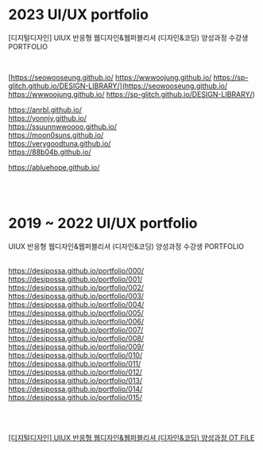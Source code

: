 ﻿# 2023 UI/UX portfolio
[디지털디자인] UIUX 반응형 웹디자인&웹퍼블리셔 (디자인&코딩) 양성과정 수강생 PORTFOLIO 
<!-- <img src="./images/bg.jpg" width="100%" height="auto" title="darm_Logo"/>   -->
<br/>





[https://seowooseung.github.io/
https://wwwoojung.github.io/
https://sp-glitch.github.io/DESIGN-LIBRARY/](https://seowooseung.github.io/
https://wwwoojung.github.io/
https://sp-glitch.github.io/DESIGN-LIBRARY/)

https://anrbl.github.io/    
https://yonnjy.github.io/    
https://ssuunnwwoooo.github.io/    
https://moon0suns.github.io/      
https://verygoodtuna.github.io/    
https://88b04b.github.io/  

https://abluehope.github.io/
   

<br/>
<br/>

# 2019 ~ 2022 UI/UX portfolio   
UIUX 반응형 웹디자인&웹퍼블리셔 (디자인&코딩) 양성과정 수강생 PORTFOLIO   
<br/>

https://desipossa.github.io/portfolio/000/   
https://desipossa.github.io/portfolio/001/   
https://desipossa.github.io/portfolio/002/   
https://desipossa.github.io/portfolio/003/   
https://desipossa.github.io/portfolio/004/   
https://desipossa.github.io/portfolio/005/   
https://desipossa.github.io/portfolio/006/   
https://desipossa.github.io/portfolio/007/   
https://desipossa.github.io/portfolio/008/   
https://desipossa.github.io/portfolio/009/   
https://desipossa.github.io/portfolio/010/   
https://desipossa.github.io/portfolio/011/   
https://desipossa.github.io/portfolio/012/   
https://desipossa.github.io/portfolio/013/   
https://desipossa.github.io/portfolio/014/   
https://desipossa.github.io/portfolio/015/  


<br/>
<br/>

<a href="https://www.figma.com/proto/eEqUS1OnhOpj85XqkKs5zF/UIUX%EB%B0%98-%EC%9D%B4%EC%B0%BD%ED%9B%88-OT?node-id=1-48&mode=design&t=uwVzCPmB2nVbcQcz-1" target="_blank">[디지털디자인] UIUX 반응형 웹디자인&웹퍼블리셔
(디자인&코딩) 양성과정 OT FILE</a>

